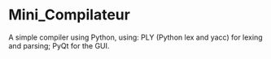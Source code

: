 # Mini_Compilateur

A simple compiler using Python, using:
  PLY (Python lex and yacc) for lexing and parsing;
  PyQt for the GUI.

